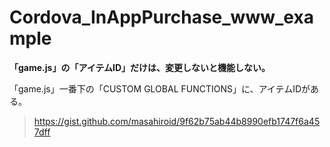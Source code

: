 # Cordova_InAppPurchase_www_example

__「game.js」の「アイテムID」だけは、変更しないと機能しない。__

「game.js」一番下の「CUSTOM GLOBAL FUNCTIONS」に、アイテムIDがある。


>https://gist.github.com/masahiroid/9f62b75ab44b8990efb1747f6a457dff


